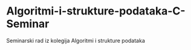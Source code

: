 # Algoritmi-i-strukture-podataka-C-Seminar
Seminarski rad iz kolegija Algoritmi i strukture podataka

